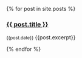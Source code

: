 {% for post in site.posts %}

### [{{ post.title }}]({{post.url}}) 
<small>{{post.date}}</small> 
{{post.excerpt}}

{% endfor %}

